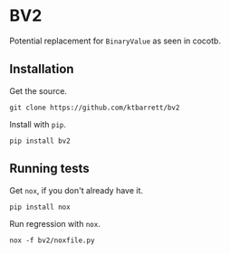 # BV2

Potential replacement for `BinaryValue` as seen in cocotb.

## Installation

Get the source.

```
git clone https://github.com/ktbarrett/bv2
```

Install with `pip`.

```
pip install bv2
```

## Running tests

Get `nox`, if you don't already have it.

```
pip install nox
```

Run regression with `nox`.

```
nox -f bv2/noxfile.py
```
